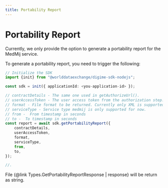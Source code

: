 ```yaml
---
title: Portability Report
---
```


# Portability Report

Currently, we only provide the option to generate a portability report for the MedMij service.

To generate a portability report, you need to trigger the following:

```typescript
// Initialize the SDK
import {init} from "@worlddataexchange/digime-sdk-nodejs";

const sdk = init({ applicationId: <you-application-id> });

// contractDetails - The same one used in getAuthorizeUrl().
// userAccessToken - The user access token from the authorization step.
// format - File format to be returned. Currently only XML is supported.
// serviceType - Service type medmij is only supported for now.
// from -  From timestamp in seconds
// to -  To timestamp in seconds
const report = await sdk.getPortabilityReport({
    contractDetails,
    userAccessToken,
    format,
    serviceType,
    from,
    to,
});

//.
```

File {@link Types.GetPortabilityReportResponse | response} will be return as string.
